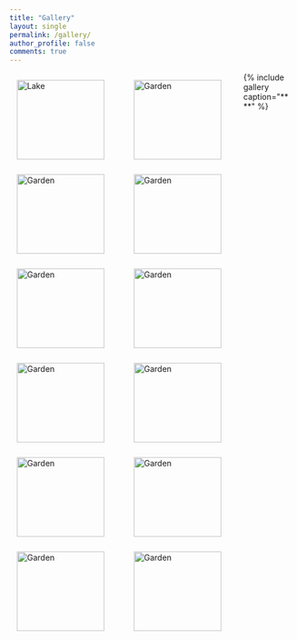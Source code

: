 ```yaml
---
title: "Gallery"
layout: single
permalink: /gallery/
author_profile: false
comments: true
---
```

<style type='text/css'>
div.gallery {
  margin: 13px;
  float: left;
  width: 180px;
}

div.gallery img {
  width: 11em;
  height: 10em;
  float:left;
  object-fit: cover;
}

div.page__inner-wrap{
  width:900px!important;
}
div.desc {
  padding: 15px;
  text-align: center;
}
</style>
  <!-- {% for image in site.pics/gallery %}
    <div class="gallery">
      <a target="_blank" href="{{image.url}}">
       <img src="{{image.url}}">
      </a>
</div> 
  {% endfor %} -->
<!-- img 1-->
<div class="gallery">
  <a target="_blank" href="/pics/gallery/Udaipur_LP1.jpeg">
    <img src="/pics/gallery/Udaipur_LP1.jpeg" alt="Lake">
  </a>
</div>
<!-- img 2 -->
<div class="gallery">
  <a target="_blank" href="/pics/gallery/Powai_Lake.jpeg">
    <img src="/pics/gallery/Powai_Lake.jpeg" alt="Garden">
  </a>
</div>

<!-- img 3 -->
<div class="gallery">
  <a target="_blank" href="/pics/gallery/Knowledge_Tree.jpeg">
    <img src="/pics/gallery/Knowledge_Tree.jpeg" alt="Garden">
  </a>
</div>

<!-- img 4 -->
<div class="gallery">
  <a target="_blank" href="/pics/gallery/Slides.jpeg">
    <img src="/pics/gallery/Slides.jpeg" alt="Garden">
  </a>
</div>

<!-- img 5 -->
<div class="gallery">
  <a target="_blank" href="/pics/gallery/Sunset.jpeg">
    <img src="/pics/gallery/Sunset.jpeg" alt="Garden">
  </a>
</div>

<!-- img 6 -->
<div class="gallery">
  <a target="_blank" href="/pics/gallery/Convohall_IITB.jpeg">
    <img src="/pics/gallery/Convohall_IITB.jpeg" alt="Garden">
  </a>
</div>

<!-- img 7 -->
<div class="gallery">
  <a target="_blank" href="/pics/gallery/Ropeway.jpeg">
    <img src="/pics/gallery/Ropeway.jpeg" alt="Garden">
  </a>
</div>

<!-- img 8 -->
<div class="gallery">
  <a target="_blank" href="/pics/gallery/City.jpeg">
    <img src="/pics/gallery/City.jpeg" alt="Garden">
  </a>
</div>

<!-- img 9 -->
<div class="gallery">
  <a target="_blank" href="/pics/gallery/Lake_Pichola.jpeg">
    <img src="/pics/gallery/Lake_Pichola.jpeg" alt="Garden">
  </a>
</div>

<!-- img 10 -->
<div class="gallery">
  <a target="_blank" href="/pics/gallery/Badi_Lake.jpeg">
    <img src="/pics/gallery/Badi_Lake.jpeg" alt="Garden">
  </a>
</div>

<!-- img 11 -->
<div class="gallery">
  <a target="_blank" href="/pics/gallery/GymkhanaIITB.jpeg">
    <img src="/pics/gallery/GymkhanaIITB.jpeg" alt="Garden">
  </a>
</div>

<!-- img 12 -->
<div class="gallery">
  <a target="_blank" href="/pics/gallery/Udaipur_GB1.jpeg">
    <img src="/pics/gallery/GymkhanaIITB.jpeg" alt="Garden">
  </a>
</div>

{% include gallery caption="** **" %}
